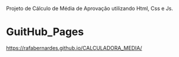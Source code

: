 Projeto de Cálculo de Média de Aprovação utilizando Html, Css e Js.

# GuitHub_Pages
https://rafabernardes.github.io/CALCULADORA_MEDIA/
